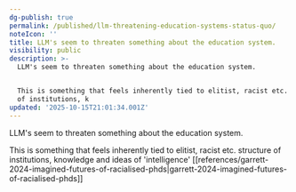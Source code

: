 ```yaml
---
dg-publish: true
permalink: /published/llm-threatening-education-systems-status-quo/
noteIcon: ''
title: LLM's seem to threaten something about the education system.
visibility: public
description: >-
  LLM's seem to threaten something about the education system. 


  This is something that feels inherently tied to elitist, racist etc. structure
  of institutions, k
updated: '2025-10-15T21:01:34.001Z'
---
```


LLM's seem to threaten something about the education system. 

This is something that feels inherently tied to elitist, racist etc. structure of institutions, knowledge and ideas of 'intelligence' 
[[references/garrett-2024-imagined-futures-of-racialised-phds\|garrett-2024-imagined-futures-of-racialised-phds]]
